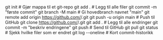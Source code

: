git init                    # Gjør mappa til et git-repo
git add .                   # Legg til alle filer
git commit -m "første commit"
git branch -M main          # Gi hovedbranch navnet "main"
git remote add origin https://github.com/<brukernavn>/<repo>.git
git push -u origin main     # Push til GitHub
git clone https://github.com/<brukernavn>/<repo>.git
git add .                   # Legg til alle endringer
git commit -m "beskriv endringene"
git push                    # Send til GitHub
git pull
git status                  # Sjekk hvilke filer som er endret
git log --oneline           # Kort commit-historikk
